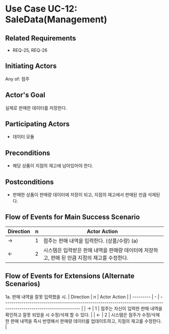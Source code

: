 # Use Case UC-12: SaleData(Management)

## **Related Requirements**
- REQ-25, REQ-26

## **Initiating Actors**

Any of: 점주

## **Actor's Goal**

실제로 판매한 데이터를 저장한다.

## **Participating Actors**

 - 데이터 모듈

## **Preconditions**

- 해당 상품이 지점의 재고에 남아있어야 한다.

## **Postconditions**

- 판매한 상품이 판매량 데이터에 저장이 되고, 지점의 재고에서 판매된 만큼 삭제된다.

## Flow of Events for Main Success Scenario
| Direction | n | Actor Action                                                                                                         |
| --------- | - | -------------------------------------------------------------------------------------------------------------------- |
| →         | 1 | 점주는 판매 내역을 입력한다. (상품/수량) (a) |
| ←         | 2 | 시스템은 입력받은 판매 내역을 판매량 데이터에 저장하고, 판매 된 만큼 지점의 재고를 수정한다.|



## Flow of Events for Extensions (Alternate Scenarios)
1a. 판매 내역을 잘못 입력했을 시.
| Direction | n | Actor Action                                                                                                         |
| --------- | - | -------------------------------------------------------------------------------------------------------------------- |
| →         | 1 | 점주는 자신이 입력한 판매 내역을 확인하고 잘못 되었을 시 수정/삭제 할 수 있다. |
| ←         | 2 | 시스템은 점주가 수정/삭제한 판매 내역을 즉시 반영해서 판매량 데이터를 업데이트하고, 지점의 재고를 수정한다. |

